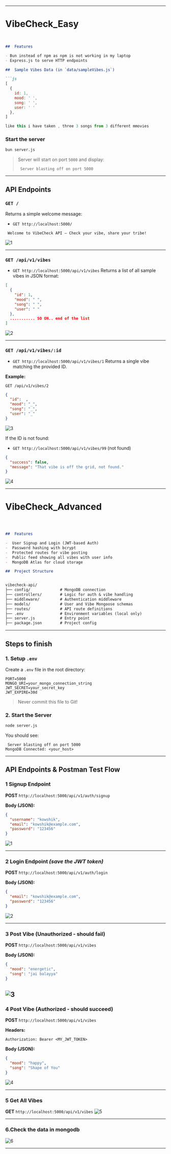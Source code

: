 
---

#  VibeCheck_Easy
```markdown


##  Features

- Bun instead of npm as npm is not working in my laptop 
- Express.js to serve HTTP endpoints

##  Sample Vibes Data (in `data/sampleVibes.js`)

```js
[
  {
    id: 1,
    mood: ' ',
    song: ' ',
    user: ' '
  },
]

like this i have taken , three 3 songs from 3 different mmovies
```


###  Start the server

```bash
bun server.js
```

> Server will start on port `5000` and display:
>
> ```
>  Server blasting off on port 5000
> ```

---

##  API Endpoints

### `GET /`

Returns a simple welcome message:
* `GET http://localhost:5000/`
```
 Welcome to VibeCheck API – Check your vibe, share your tribe!
```
![1](https://github.com/user-attachments/assets/860cf6f8-cbf4-46e4-99b5-60a52b368d32)

---

### `GET /api/v1/vibes`
* `GET http://localhost:5000/api/v1/vibes`
Returns a list of all sample vibes in JSON format:

```json
[
  {
    "id": 1,
    "mood": " ",
    "song": " ",
    "user": " "
  },
  ........... SO ON.. end of the list
]
```
![2](https://github.com/user-attachments/assets/c9657056-0b3d-4a91-9349-2e48c08f66c6)

---

### `GET /api/v1/vibes/:id`
* `GET http://localhost:5000/api/v1/vibes/1`
Returns a single vibe matching the provided ID.

**Example:**

`GET /api/v1/vibes/2`

```json
{
  "id":  ,
  "mood": "_",
  "song": "_",
  "user": "_"
}
```
![3](https://github.com/user-attachments/assets/487d53b3-c14b-4ea8-8313-90bc7bb6c8cd)

If the ID is not found:
* `GET http://localhost:5000/api/v1/vibes/99` (not found)
```json
{
  "success": false,
  "message": "That vibe is off the grid, not found."
}
```
![4](https://github.com/user-attachments/assets/952abfd3-d0cb-465a-b1b0-8aac24711ab9)

---


#  VibeCheck_Advanced 

```markdown



##  Features

-  User Signup and Login (JWT-based Auth)
-  Password hashing with bcrypt
-  Protected routes for vibe posting
-  Public feed showing all vibes with user info
-  MongoDB Atlas for cloud storage

##  Project Structure


vibecheck-api/
├── config/             # MongoDB connection
├── controllers/        # Logic for auth & vibe handling
├── middleware/         # Authentication middleware
├── models/             # User and Vibe Mongoose schemas
├── routes/             # API route definitions
├── .env                # Environment variables (local only)
├── server.js           # Entry point
├── package.json        # Project config

````

---

##  Steps to finish

### 1. Setup `.env`

Create a `.env` file in the root directory:

```env
PORT=5000
MONGO_URI=your_mongo_connection_string
JWT_SECRET=your_secret_key
JWT_EXPIRE=30d
```

>  Never commit this file to Git!

### 2. Start the Server

```bash
node server.js
```

You should see:

```
 Server blasting off on port 5000
MongoDB Connected: <your_host>
```

---

##  API Endpoints & Postman Test Flow

### 1️ Signup Endpoint

**POST** `http://localhost:5000/api/v1/auth/signup`

**Body (JSON):**

```json
{
  "username": "kowshik",
  "email": "kowshik@example.com",
  "password": "123456"
}
```
![1](https://github.com/user-attachments/assets/b31a4133-12ef-4563-8e16-fb1371d3c63b)

---

### 2️ Login Endpoint *(save the JWT token)*

**POST** `http://localhost:5000/api/v1/auth/login`

**Body (JSON):**

```json
{
  "email": "kowshik@example.com",
  "password": "123456"
}
```
![2](https://github.com/user-attachments/assets/b8f62945-d1ee-4982-af9f-fe086b6b4bb2)

---

### 3️ Post Vibe (Unauthorized - should fail)

**POST** `http://localhost:5000/api/v1/vibes`

**Body (JSON):**

```json
{
  "mood": "energetic",
  "song": "jai balayya"
}
```
![3](https://github.com/user-attachments/assets/a4d4635e-9e85-437c-b9e7-d23614e981bc)
---

### 4️ Post Vibe (Authorized - should succeed)

**POST** `http://localhost:5000/api/v1/vibes`

**Headers:**

```
Authorization: Bearer <MY_JWT_TOKEN>
```

**Body (JSON):**

```json
{
  "mood": "happy",
  "song": "Shape of You"
}
```
![4](https://github.com/user-attachments/assets/3625e6c9-bcf8-4308-b834-b321ceb14a3d)


---

### 5️ Get All Vibes

**GET** `http://localhost:5000/api/v1/vibes`
![5](https://github.com/user-attachments/assets/0e04d155-d16f-4189-9375-90b70065b91a)


---

### 6.Check the data in mongodb
![6](https://github.com/user-attachments/assets/3bcf716e-000a-43a4-8d62-57c39523602d)

---

